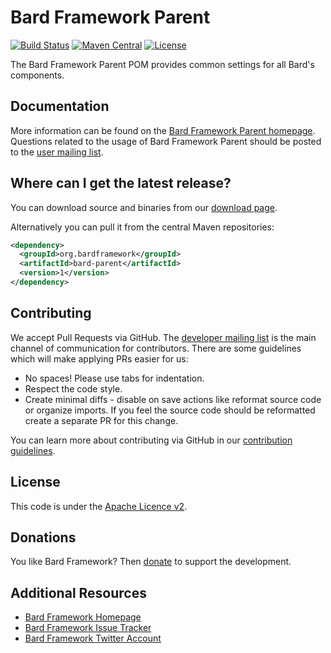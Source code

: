 Bard Framework Parent
===================

[![Build Status](https://travis-ci.org/bardframework/bard-parent.svg)](https://travis-ci.org/bardframework/bard-parent)
[![Maven Central](https://maven-badges.herokuapp.com/maven-central/org.bardframework/bard-parent/badge.svg)](https://maven-badges.herokuapp.com/maven-central/org.bardframework/bard-parent/)
[![License](http://img.shields.io/:license-apache-blue.svg)](http://www.apache.org/licenses/LICENSE-2.0.html)

The Bard Framework Parent POM provides common settings for all Bard's components.

Documentation
-------------

More information can be found on the [Bard Framework Parent homepage](https://bardframework.org/proper/bard-parent).
Questions related to the usage of Bard Framework Parent should be posted to the [user mailing list][ml].

Where can I get the latest release?
-----------------------------------
You can download source and binaries from our [download page](https://bardframework.org/proper/bard-parent/download_bard-parent.cgi).

Alternatively you can pull it from the central Maven repositories:

```xml
<dependency>
  <groupId>org.bardframework</groupId>
  <artifactId>bard-parent</artifactId>
  <version>1</version>
</dependency>
```

Contributing
------------

We accept Pull Requests via GitHub. The [developer mailing list][ml] is the main channel of communication for contributors.
There are some guidelines which will make applying PRs easier for us:
+ No spaces! Please use tabs for indentation.
+ Respect the code style.
+ Create minimal diffs - disable on save actions like reformat source code or organize imports. If you feel the source code should be reformatted create a separate PR for this change.

You can learn more about contributing via GitHub in our [contribution guidelines](CONTRIBUTING.md).

License
-------
This code is under the [Apache Licence v2](https://www.apache.org/licenses/LICENSE-2.0).

Donations
---------
You like Bard Framework? Then [donate](https://bardframework.org/donate) to support the development.

Additional Resources
--------------------
+ [Bard Framework Homepage](https://bardframework.org/)
+ [Bard Framework Issue Tracker](https://issues.bardframework.org/browse/BARDPARENT)
+ [Bard Framework Twitter Account](https://twitter.com/BardFramework)

[ml]:https://bardframework.org/mail-lists.html
